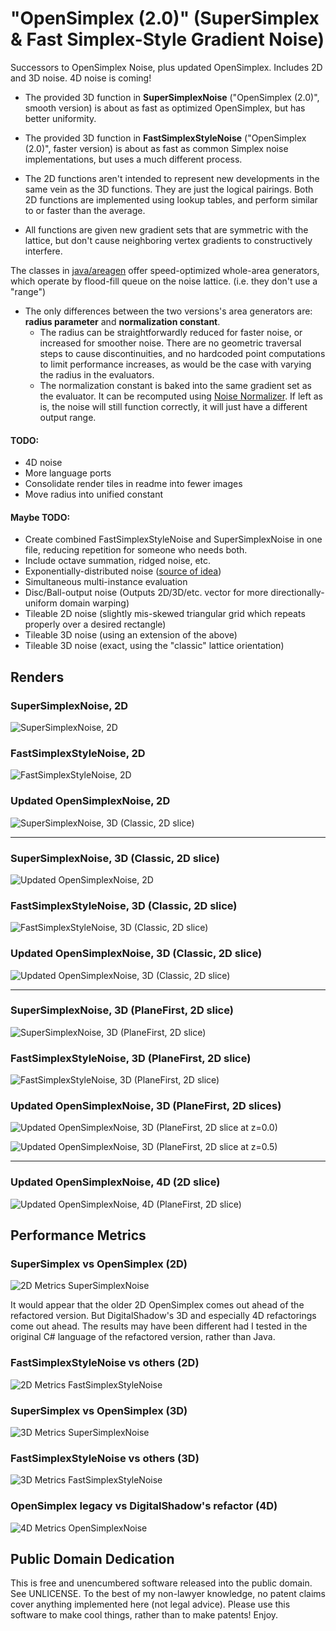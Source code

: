 # "OpenSimplex (2.0)" (SuperSimplex & Fast Simplex-Style Gradient Noise)

Successors to OpenSimplex Noise, plus updated OpenSimplex. Includes 2D and 3D noise. 4D noise is coming!

* The provided 3D function in **SuperSimplexNoise** ("OpenSimplex (2.0)", smooth version) is about as fast as optimized OpenSimplex, but has better uniformity.

* The provided 3D function in **FastSimplexStyleNoise** ("OpenSimplex (2.0)", faster version) is about as fast as common Simplex noise implementations, but uses a much different process.

* The 2D functions aren't intended to represent new developments in the same vein as the 3D functions. They are just the logical pairings. Both 2D functions are implemented using lookup tables, and perform similar to or faster than the average.

* All functions are given new gradient sets that are symmetric with the lattice, but don't cause neighboring vertex gradients to constructively interfere.

The classes in [java/areagen](https://github.com/KdotJPG/New-Simplex-Style-Gradient-Noise/tree/master/java/areagen) offer speed-optimized whole-area generators, which operate by flood-fill queue on the noise lattice. (i.e. they don't use a "range")

* The only differences between the two versions's area generators are: **radius parameter** and **normalization constant**.
  * The radius can be straightforwardly reduced for faster noise, or increased for smoother noise. There are no geometric traversal steps to cause discontinuities, and no hardcoded point computations to limit performance increases, as would be the case with varying the radius in the evaluators.
  * The normalization constant is baked into the same gradient set as the evaluator. It can be recomputed using [Noise Normalizer](https://github.com/KdotJPG/NoiseNormalizer). If left as is, the noise will still function correctly, it will just have a different output range.

#### TODO:

* 4D noise
* More language ports
* Consolidate render tiles in readme into fewer images
* Move radius into unified constant

#### Maybe TODO:

* Create combined FastSimplexStyleNoise and SuperSimplexNoise in one file, reducing repetition for someone who needs both.
* Include octave summation, ridged noise, etc.
* Exponentially-distributed noise ([source of idea](http://jcgt.org/published/0004/02/01/))
* Simultaneous multi-instance evaluation
* Disc/Ball-output noise (Outputs 2D/3D/etc. vector for more directionally-uniform domain warping)
* Tileable 2D noise (slightly mis-skewed triangular grid which repeats properly over a desired rectangle)
* Tileable 3D noise (using an extension of the above)
* Tileable 3D noise (exact, using the "classic" lattice orientation)


## Renders

### SuperSimplexNoise, 2D

![SuperSimplexNoise, 2D](images/ssn2.png?raw=true)

### FastSimplexStyleNoise, 2D

![FastSimplexStyleNoise, 2D](images/fssn2.png?raw=true)

### Updated OpenSimplexNoise, 2D

![SuperSimplexNoise, 3D (Classic, 2D slice)](images/osn2.png?raw=true)

---

### SuperSimplexNoise, 3D (Classic, 2D slice)

![Updated OpenSimplexNoise, 2D](images/ssn3c.png?raw=true)

### FastSimplexStyleNoise, 3D (Classic, 2D slice)

![FastSimplexStyleNoise, 3D (Classic, 2D slice)](images/fssn3c.png?raw=true)

### Updated OpenSimplexNoise, 3D (Classic, 2D slice)

![Updated OpenSimplexNoise, 3D (Classic, 2D slice)](images/osn3c.png?raw=true)

---

### SuperSimplexNoise, 3D (PlaneFirst, 2D slice)

![SuperSimplexNoise, 3D (PlaneFirst, 2D slice)](images/ssn3pf.png?raw=true)

### FastSimplexStyleNoise, 3D (PlaneFirst, 2D slice)

![FastSimplexStyleNoise, 3D (PlaneFirst, 2D slice)](images/fssn3pf.png?raw=true)

### Updated OpenSimplexNoise, 3D (PlaneFirst, 2D slices)

![Updated OpenSimplexNoise, 3D (PlaneFirst, 2D slice at z=0.0)](images/osn3pfa.png?raw=true)

![Updated OpenSimplexNoise, 3D (PlaneFirst, 2D slice at z=0.5)](images/osn3pfb.png?raw=true)

---

### Updated OpenSimplexNoise, 4D (2D slice)

![Updated OpenSimplexNoise, 4D (PlaneFirst, 2D slice)](images/osn4.png?raw=true)


## Performance Metrics

### SuperSimplex vs OpenSimplex (2D)

![2D Metrics SuperSimplexNoise](images/metrics_ssn2.png?raw=true)

It would appear that the older 2D OpenSimplex comes out ahead of the refactored version. But DigitalShadow's 3D and especially 4D refactorings come out ahead. The results may have been different had I tested in the original C# language of the refactored version, rather than Java.

### FastSimplexStyleNoise vs others (2D)

![2D Metrics FastSimplexStyleNoise](images/metrics_fssn2.png?raw=true)

### SuperSimplex vs OpenSimplex (3D)

![3D Metrics SuperSimplexNoise](images/metrics_ssn3.png?raw=true)

### FastSimplexStyleNoise vs others (3D)

![3D Metrics FastSimplexStyleNoise](images/metrics_fssn3.png?raw=true)

### OpenSimplex legacy vs DigitalShadow's refactor (4D)

![4D Metrics OpenSimplexNoise](images/metrics_osn4.png?raw=true)


## Public Domain Dedication

This is free and unencumbered software released into the public domain. See UNLICENSE. To the best of my non-lawyer knowledge, no patent claims cover anything implemented here (not legal advice). Please use this software to make cool things, rather than to make patents! Enjoy.
